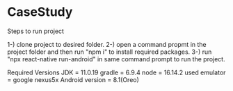 # CaseStudy

Steps to run project 

1-) clone project to desired folder.
2-) open a command propmt in the project folder and then run "npm i" to install required packages.
3-) run "npx react-native run-android" in same command prompt to run the project.

Required Versions
JDK = 11.0.19
gradle = 6.9.4
node = 16.14.2
used emulator = google nexus5x 
Android version = 8.1(Oreo)
